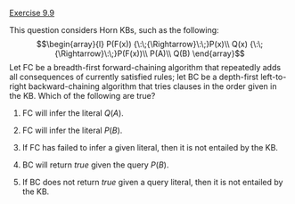 [Exercise 9.9](ex_9/)

This question considers Horn KBs, such as the following:
$$\begin{array}{l}
P(F(x)) {\:\;{\Rightarrow}\:\;}P(x)\\
Q(x) {\:\;{\Rightarrow}\:\;}P(F(x))\\
P(A)\\
Q(B)
\end{array}$$ Let FC be a breadth-first forward-chaining algorithm that
repeatedly adds all consequences of currently satisfied rules; let BC be
a depth-first left-to-right backward-chaining algorithm that tries
clauses in the order given in the KB. Which of the following are true?

1.  FC will infer the literal $Q(A)$.

2.  FC will infer the literal $P(B)$.

3.  If FC has failed to infer a given literal, then it is not entailed
    by the KB.

4.  BC will return ${true}$ given the query $P(B)$.

5.  If BC does not return ${true}$ given a query literal, then it is
    not entailed by the KB.

